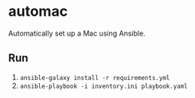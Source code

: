 # automac

Automatically set up a Mac using Ansible.

## Run

1. `ansible-galaxy install -r requirements.yml`
2. `ansible-playbook -i inventory.ini playbook.yaml`
